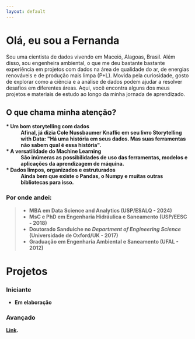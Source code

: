 ```yaml
---
layout: default
---
```


# Olá, eu sou a Fernanda
Sou uma cientista de dados vivendo em Maceió, Alagoas, Brasil. 
Além disso, sou engenheira ambiental, o que me deu bastante bastante experiência em projetos com dados na área de qualidade do ar, de energias renováveis e de produção mais limpa (P+L).
Movida pela curiosidade, gosto de explorar como a ciência e a análise de dados podem ajudar a resolver desafios em diferentes áreas.
Aqui, você encontra alguns dos meus projetos e materiais de estudo ao longo da minha jornada de aprendizado.

## O que chama minha atenção?
<dl>
<dt><b>* Um bom storytelling com dados<b></dt>
<dd>Afinal, já dizia Cole Nussbaumer Knaflic em seu livro Storytelling with Data: "Há uma história em seus dados. Mas suas ferramentas não sabem qual é essa história".</dd>
<dt><b>* A versatilidade do Machine Learning<b></dt>
<dd>São inúmeras as possibilidades de uso das ferramentas, modelos e aplicações da aprendizagem de máquina.</dd>
<dt><b>* Dados limpos, organizados e estruturados<b></dt>
<dd>Ainda bem que existe o Pandas, o Numpy e muitas outras bibliotecas para isso.</dd>
</dl>

### Por onde andei: 
> * MBA em Data Science and Analytics (USP/ESALQ - 2024)  
> * MsC e PhD em Engenharia Hidráulica e Saneamento (USP/EESC - 2018)  
> * Doutorado Sanduíche no _Department of Engineering Science_ (Universidade de Oxford/UK - 2017)  
> * Graduação em Engenharia Ambiental e Saneamento (UFAL - 2012)

# Projetos

### Iniciante
* Em elaboração

### Avançado
[Link](https://github.com/fernandaspeiter/q95_caatinga_saofrancisco).


